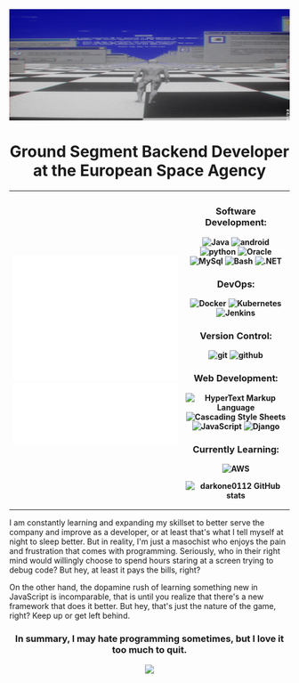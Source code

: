 <img src="welcome.gif" align="center" width="1200px" height="200px" />

<div align = "center">

# Ground Segment Backend Developer at the European Space Agency

    
</div>
    
<table align=center>
<tr>
<th align="center">
    
![Metrics](/metrics.base.svg)
![Metricss](/metrics.plugin.languages.indepth.svg)

    
</th>

<th align="center">
    
### Software Development:
![Java](https://img.shields.io/badge/-Java-e76f00?style=flat-square&logo=coffeescript&logoColor=white&labelColor=1e1e1e)
![android](https://img.shields.io/badge/-AndroidStudio-3DDC84?style=flat-square&logo=android&logoColor=3DDC84&labelColor=1e1e1e)
![python](https://img.shields.io/badge/-Python-ecec09?style=flat-square&logo=python&logoColor=3776AB&labelColor=1e1e1e)
![Oracle](https://img.shields.io/badge/-Oracle%20SQL-F80000?style=flat-square&logo=oracle&logoColor=F80000&labelColor=1e1e1e)
![MySql](https://img.shields.io/badge/-MySql%20-4479A1?style=flat-square&logo=mysql&logoColor=4479A1&labelColor=1e1e1e)
![Bash](https://img.shields.io/badge/-Bash%20-4EAA25?style=flat-square&logo=gnubash&logoColor=4EAA25&labelColor=1e1e1e)
![.NET](https://img.shields.io/badge/-.NET%20-512BD4?style=flat-square&logo=.net&logoColor=512BD4&labelColor=1e1e1e)

### DevOps:
![Docker](https://img.shields.io/badge/-Docker-2496ED?style=flat-square&logo=docker&logoColor=2496ED&labelColor=1e1e1e)
![Kubernetes](https://img.shields.io/badge/-Kubernetes-326CE5?style=flat-square&logo=kubernetes&logoColor=326CE5&labelColor=1e1e1e)
![Jenkins](https://img.shields.io/badge/-Jenkins-D24939?style=flat-square&logo=jenkins&logoColor=D24939&labelColor=1e1e1e)

### Version Control:
![git](https://img.shields.io/badge/-Git-F05032?style=flat-square&logo=git&logoColor=F05032&labelColor=1e1e1e)
![github](https://img.shields.io/badge/-GitHub-181717?style=flat-square&logo=github&logoColor=white&labelColor=1e1e1e)

### Web Development:
![HyperText Markup Language](https://img.shields.io/badge/-HTML-E34F26?style=flat-square&logo=html5&logoColor=E34F26&labelColor=1e1e1e)
![Cascading Style Sheets](https://img.shields.io/badge/-CSS-1572B6?style=flat-square&logo=css3&logoColor=1572B6&labelColor=1e1e1e)
![JavaScript](https://img.shields.io/badge/-%20JavaScript-F7DF1E?style=flat-square&logo=javascript&logoColor=F7DF1E&labelColor=1e1e1e)
![Django](https://img.shields.io/badge/-%20Django-F7DF1E?style=flat-square&logo=django&logoColor=F7DF1E&labelColor=1e1e1e)

### Currently Learning:
![AWS](https://img.shields.io/badge/-AWS-232F3E?style=flat-square&logo=amazonaws&logoColor=ce7e00&labelColor=1e1e1e)
    
![darkone0112 GitHub stats](https://github-readme-stats.vercel.app/api?username=darkone0112&theme=tokyonight&show_icons=true)

    
</th>

</tr>
</table>
  
  
I am constantly learning and expanding my skillset to better serve the company and improve as a developer, or at least that's what I tell myself at night to sleep better. But in reality, I'm just a masochist who enjoys the pain and frustration that comes with programming. Seriously, who in their right mind would willingly choose to spend hours staring at a screen trying to debug code? But hey, at least it pays the bills, right? 

On the other hand, the dopamine rush of learning something new in JavaScript is incomparable, that is until you realize that there's a new framework that does it better. But hey, that's just the nature of the game, right? Keep up or get left behind.


<div align = "center">
    
### In summary, I may hate programming sometimes, but I love it too much to quit.
    
![](https://github-readme-streak-stats.herokuapp.com/?user=darkone0112&theme=dark&hide_border=false)<br/>

</div>


